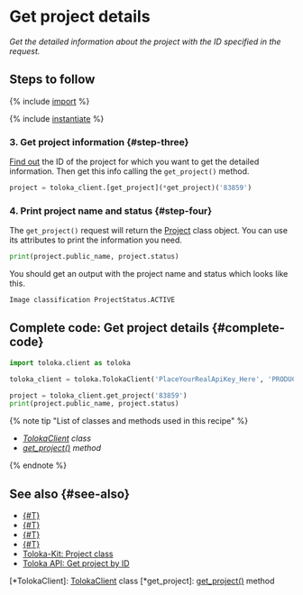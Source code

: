 # Get project details

_Get the detailed information about the project with the ID specified in the request._

## Steps to follow

{% include [import](../_includes/recipes/import.md) %}

{% include [instantiate](../_includes/recipes/instantiate.md) %}

### 3. Get project information {#step-three}

[Find out](get-projects.md) the ID of the project for which you want to get the detailed information. Then get this info calling the `get_project()` method.

```python
project = toloka_client.[get_project](*get_project)('83859')
```

### 4. Print project name and status {#step-four}

The `get_project()` request will return the [Project](../reference/toloka.client.project.Project.md) class object. You can use its attributes to print the information you need.

```python
print(project.public_name, project.status)
```

You should get an output with the project name and status which looks like this.

```bash
Image classification ProjectStatus.ACTIVE
```

## Complete code: Get project details {#complete-code}

```python
import toloka.client as toloka

toloka_client = toloka.TolokaClient('PlaceYourRealApiKey_Here', 'PRODUCTION')

project = toloka_client.get_project('83859')
print(project.public_name, project.status)
```

{% note tip "List of classes and methods used in this recipe" %}

- _[TolokaClient](../reference/toloka.client.TolokaClient.md) class_
- _[get_project()](../reference/toloka.client.TolokaClient.get_project.md) method_

{% endnote %}

## See also {#see-also}

- [{#T}](../../guide/concepts/overview.md)
- [{#T}](learn-basics.md)
- [{#T}](use-cases.md)
- [{#T}](get-projects.md)
- [Toloka-Kit: Project class](../reference/toloka.client.project.Project.md)
- [Toloka API: Get project by ID](https://toloka.ai/docs/api/api-reference/#get-/projects/-id-)

[*TolokaClient]: [TolokaClient](../reference/toloka.client.TolokaClient.md) class
[*get_project]: [get_project()](../reference/toloka.client.TolokaClient.get_project.md) method